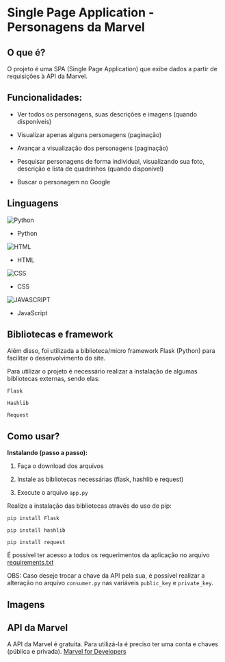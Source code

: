 # Single Page Application - Personagens da Marvel

## O que é?

O projeto é uma SPA (Single Page Application) que exibe dados a partir de requisições à API da Marvel.

## Funcionalidades:

* Ver todos os personagens, suas descrições e imagens (quando disponíveis)

* Visualizar apenas alguns personagens (paginação)

* Avançar a visualização dos personagens (paginação)

* Pesquisar personagens de forma individual, visualizando sua foto, descrição e lista de quadrinhos (quando disponível)

* Buscar o personagem no Google

## Linguagens

![Python](https://img.shields.io/badge/Python-3776AB?style=for-the-badge&logo=python&logoColor=white)
* Python

![HTML](https://img.shields.io/badge/HTML5-E34F26?style=for-the-badge&logo=html5&logoColor=white)
* HTML

![CSS](https://img.shields.io/badge/CSS3-1572B6?style=for-the-badge&logo=css3&logoColor=white)
* CSS

![JAVASCRIPT](https://img.shields.io/badge/JavaScript-F7DF1E?style=for-the-badge&logo=javascript&logoColor=black)
* JavaScript

## Bibliotecas e framework

Além disso, foi utilizada a biblioteca/micro framework Flask (Python) para facilitar o desenvolvimento do site.

Para utilizar o projeto é necessário realizar a instalação de algumas bibliotecas externas, sendo elas:

`Flask`

`Hashlib`

`Request`

## Como usar?

**Instalando (passo a passo):**

1. Faça o download dos arquivos

2. Instale as bibliotecas necessárias (flask, hashlib e request)

3. Execute o arquivo `app.py`

Realize a instalação das bibliotecas através do uso de pip:

```pip install Flask```

```pip install hashlib```

```pip install request```

É possível ter acesso a todos os requerimentos da aplicação no arquivo [requirements.txt](/requirements.txt)

OBS: Caso deseje trocar a chave da API pela sua, é possível realizar a alteração no arquivo `consumer.py` nas variáveis `public_key` e `private_key`.

## Imagens


## API da Marvel

A API da Marvel é gratuita. Para utilizá-la é preciso ter uma conta e chaves (pública e privada).
[Marvel for Developers](https://developers.marvel.com)
